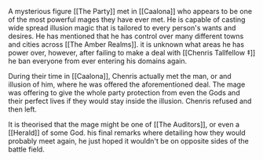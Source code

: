 A mysterious figure [[The Party]] met in [[Caalona]] who appears to be one of the most powerful mages they have ever met. He is capable of casting wide spread illusion magic that is tailored to every person's wants and desires. He has mentioned that he has control over many different towns and cities across [[The Amber Realms]]. it is unknown what areas he has power over, however, after failing to make a deal with [[Chenris Tallfellow ‡]] he ban everyone from ever entering his domains again. 

During their time in [[Caalona]], Chenris actually met the man, or and illusion of him, where he was offered the aforementioned deal. The mage was offering to give the whole party protection from even the Gods and their perfect lives if they would stay inside the illusion. Chenris refused and then left. 

It is theorised that the mage might be one of [[The Auditors]], or even a [[Herald]] of some God. his final remarks where detailing how they would probably meet again, he just hoped it wouldn't be on opposite sides of the battle field. 